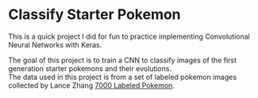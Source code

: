 # Classify Starter Pokemon

This is a quick project I did for fun to practice implementing Convolutional Neural Networks with Keras.  
  
The goal of this project is to train a CNN to classify images of the first generation starter pokemons and their evolutions.  
The data used in this project is from a set of labeled pokemon images collected by Lance Zhang [7000 Labeled Pokemon](https://www.kaggle.com/lantian773030/pokemonclassification). 
 
